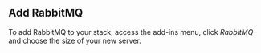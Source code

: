 <!-- usedin: [ _legacy_docker/AddOns/rabbitmq-v1.md, _maestro/AddOns/rabbitmq-v1.md, _node/addons/rabbitmq-v1.md, _rails/AddOns/rabbitmq-v1.md] -->


## Add RabbitMQ
To add RabbitMQ to your stack, access the add-ins menu, click _RabbitMQ_ and choose the size of your new server.
